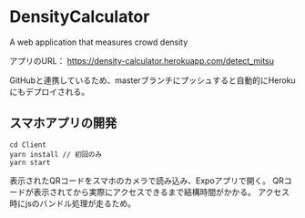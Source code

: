 # DensityCalculator
A web application that measures crowd density

アプリのURL：
https://density-calculator.herokuapp.com/detect_mitsu

GitHubと連携しているため、masterブランチにプッシュすると自動的にHerokuにもデプロイされる。

## スマホアプリの開発

```
cd Client
yarn install // 初回のみ
yarn start
```
表示されたQRコードをスマホのカメラで読み込み、Expoアプリで開く。
QRコードが表示されてから実際にアクセスできるまで結構時間がかかる。
アクセス時にjsのバンドル処理が走るため。
